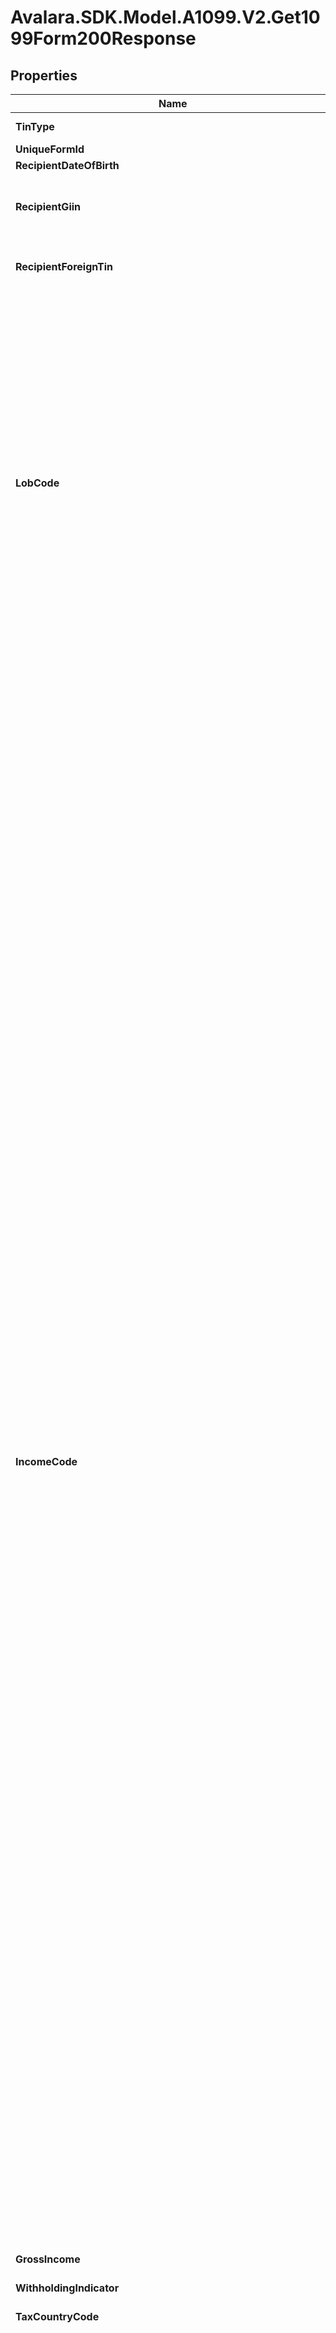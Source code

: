 # Avalara.SDK.Model.A1099.V2.Get1099Form200Response

## Properties

Name | Type | Description | Notes
------------ | ------------- | ------------- | -------------
**TinType** | **string** | Type of TIN (Tax ID Number) | [optional] 
**UniqueFormId** | **string** | Unique form identifier | 
**RecipientDateOfBirth** | **DateTime?** | Recipient&#39;s date of birth | [optional] 
**RecipientGiin** | **string** | Recipient&#39;s Global Intermediary Identification Number (GIIN). A valid GIIN looks like &#39;XXXXXX.XXXXX.XX.XXX&#39;. | [optional] 
**RecipientForeignTin** | **string** | Recipient&#39;s foreign TIN. Required if email is specified, must fill either this or Chap3StatusCode. | [optional] 
**LobCode** | **string** | Limitation on Benefits (LOB) code for tax treaty purposes.  Available values:  - 01: Individual (Deprecated - valid only for tax years prior to 2019)  - 02: Government - contracting state/political subdivision/local authority  - 03: Tax exempt pension trust/Pension fund  - 04: Tax exempt/Charitable organization  - 05: Publicly-traded corporation  - 06: Subsidiary of publicly-traded corporation  - 07: Company that meets the ownership and base erosion test  - 08: Company that meets the derivative benefits test  - 09: Company with an item of income that meets the active trade or business test  - 10: Discretionary determination  - 11: Other  - 12: No LOB article in treaty | [optional] 
**IncomeCode** | **string** | Income code.  Available values:    Interest:  - 01: Interest paid by US obligors - general  - 02: Interest paid on real property mortgages  - 03: Interest paid to controlling foreign corporations  - 04: Interest paid by foreign corporations  - 05: Interest on tax-free covenant bonds  - 22: Interest paid on deposit with a foreign branch of a domestic corporation or partnership  - 29: Deposit interest  - 30: Original issue discount (OID)  - 31: Short-term OID  - 33: Substitute payment - interest  - 51: Interest paid on certain actively traded or publicly offered securities(1)  - 54: Substitute payments - interest from certain actively traded or publicly offered securities(1)    Dividend:  - 06: Dividends paid by U.S. corporations - general  - 07: Dividends qualifying for direct dividend rate  - 08: Dividends paid by foreign corporations  - 34: Substitute payment - dividends  - 40: Other dividend equivalents under IRC section 871(m) (formerly 871(l))  - 52: Dividends paid on certain actively traded or publicly offered securities(1)  - 53: Substitute payments - dividends from certain actively traded or publicly offered securities(1)  - 56: Dividend equivalents under IRC section 871(m) as a result of applying the combined transaction rules    Other:  - 09: Capital gains  - 10: Industrial royalties  - 11: Motion picture or television copyright royalties  - 12: Other royalties (for example, copyright, software, broadcasting, endorsement payments)  - 13: Royalties paid on certain publicly offered securities(1)  - 14: Real property income and natural resources royalties  - 15: Pensions, annuities, alimony, and/or insurance premiums  - 16: Scholarship or fellowship grants  - 17: Compensation for independent personal services(2)  - 18: Compensation for dependent personal services(2)  - 19: Compensation for teaching(2)  - 20: Compensation during studying and training(2)  - 23: Other income  - 24: Qualified investment entity (QIE) distributions of capital gains  - 25: Trust distributions subject to IRC section 1445  - 26: Unsevered growing crops and timber distributions by a trust subject to IRC section 1445  - 27: Publicly traded partnership distributions subject to IRC section 1446  - 28: Gambling winnings(3)  - 32: Notional principal contract income(4)  - 35: Substitute payment - other  - 36: Capital gains distributions  - 37: Return of capital  - 38: Eligible deferred compensation items subject to IRC section 877A(d)(1)  - 39: Distributions from a nongrantor trust subject to IRC section 877A(f)(1)  - 41: Guarantee of indebtedness  - 42: Earnings as an artist or athlete - no central withholding agreement(5)  - 43: Earnings as an artist or athlete - central withholding agreement(5)  - 44: Specified Federal procurement payments  - 50: Income previously reported under escrow procedure(6)  - 55: Taxable death benefits on life insurance contracts  - 57: Amount realized under IRC section 1446(f)  - 58: Publicly traded partnership distributions-undetermined | 
**GrossIncome** | **double?** | Gross income | 
**WithholdingIndicator** | **string** | Withholding indicator  Available values:  - 3: Chapter 3  - 4: Chapter 4 | 
**TaxCountryCode** | **string** | Country code | 
**ExemptionCodeChap3** | **string** | Exemption code (Chapter 3). Required if WithholdingIndicator is 3 (Chapter 3). Required when using TaxRateChap3.  Available values:  - Empty: Tax rate is due to backup withholding  - 00: Not exempt  - 01: Effectively connected income  - 02: Exempt under IRC (other than portfolio interest)  - 03: Income is not from US sources  - 04: Exempt under tax treaty  - 05: Portfolio interest exempt under IRC  - 06: QI that assumes primary withholding responsibility  - 07: WFP or WFT  - 08: U.S. branch treated as U.S. Person  - 09: Territory FI treated as U.S. Person  - 10: QI represents that income is exempt  - 11: QSL that assumes primary withholding responsibility  - 12: Payee subjected to chapter 4 withholding  - 22: QDD that assumes primary withholding responsibility  - 23: Exempt under section 897(l)  - 24: Exempt under section 892 | [optional] 
**ExemptionCodeChap4** | **string** | Exemption code (Chapter 4). Required if WithholdingIndicator is 4 (Chapter 4).  Available values:  - 00: Not exempt  - 13: Grandfathered payment  - 14: Effectively connected income  - 15: Payee not subject to chapter 4 withholding  - 16: Excluded nonfinancial payment  - 17: Foreign Entity that assumes primary withholding responsibility  - 18: U.S. Payees - of participating FFI or registered deemed - compliant FFI  - 19: Exempt from withholding under IGA(6)  - 20: Dormant account(7)  - 21: Other - payment not subject to chapter 4 withholding | [optional] 
**TaxRateChap3** | **string** | Tax rate (Chapter 3) - Required if WithholdingIndicator is 3 (Chapter 3).  Available values:  - 00.00: 0.00%  - 02.00: 2.00%  - 04.00: 4.00%  - 04.90: 4.90%  - 04.95: 4.95%  - 05.00: 5.00%  - 07.00: 7.00%  - 08.00: 8.00%  - 10.00: 10.00%  - 12.00: 12.00%  - 12.50: 12.50%  - 14.00: 14.00%  - 15.00: 15.00%  - 17.50: 17.50%  - 20.00: 20.00%  - 21.00: 21.00%  - 24.00: 24.00%  - 25.00: 25.00%  - 27.50: 27.50%  - 28.00: 28.00%  - 30.00: 30.00%  - 37.00: 37.00% | [optional] 
**WithholdingAllowance** | **double?** | Withholding allowance | [optional] 
**FederalTaxWithheld** | **double?** | Federal tax withheld | [optional] 
**TaxNotDepositedIndicator** | **bool?** | Tax not deposited indicator | [optional] 
**AcademicIndicator** | **bool?** | Academic indicator | [optional] 
**TaxWithheldOtherAgents** | **double?** | Tax withheld by other agents | [optional] 
**AmountRepaid** | **double?** | Amount repaid to recipient | [optional] 
**TaxPaidAgent** | **double?** | Tax paid by withholding agent | [optional] 
**Chap3StatusCode** | **string** | Chapter 3 status code - Required if WithholdingIndicator is 3 (Chapter 3)  Available values:  - 01: U.S. Withholding Agent - FI (Deprecated - valid only for tax years prior to 2020)  - 02: U.S. Withholding Agent - Other (Deprecated - valid only for tax years prior to 2020)  - 03: Territory FI - treated as U.S. Person  - 04: Territory FI - not treated as U.S. Person  - 05: U.S. branch - treated as U.S. Person  - 06: U.S. branch - not treated as U.S. Person  - 07: U.S. branch - ECI presumption applied  - 08: Partnership other than Withholding Foreign Partnership  - 09: Withholding Foreign Partnership  - 10: Trust other than Withholding Foreign Trust  - 11: Withholding Foreign Trust  - 12: Qualified Intermediary  - 13: Qualified Securities Lender - Qualified Intermediary  - 14: Qualified Securities Lender - Other  - 15: Corporation  - 16: Individual  - 17: Estate  - 18: Private Foundation  - 19: Government or International Organization  - 20: Tax Exempt Organization (Section 501(c) entities)  - 21: Unknown Recipient  - 22: Artist or Athlete  - 23: Pension  - 24: Foreign Central Bank of Issue  - 25: Nonqualified Intermediary  - 26: Hybrid entity making Treaty Claim  - 27: Withholding Rate Pool - General  - 28: Withholding Rate Pool - Exempt Organization  - 29: PAI Withholding Rate Pool - General  - 30: PAI Withholding Rate Pool - Exempt Organization  - 31: Agency Withholding Rate Pool - General  - 32: Agency Withholding Rate Pool - Exempt Organization  - 34: U.S. Withholding Agent-Foreign branch of FI (Deprecated - valid only for tax years prior to 2020)  - 35: Qualified Derivatives Dealer  - 36: Foreign Government - Integral Part  - 37: Foreign Government - Controlled Entity  - 38: Publicly Traded Partnership  - 39: Disclosing Qualified Intermediary | [optional] 
**Chap4StatusCode** | **string** | Chapter 4 status code. Required if WithholdingIndicator is 4 (Chapter 4). Required if email is specified, must fill either this or RecipientForeignTin.  Available values:  - 01: U.S. Withholding Agent - FI  - 02: U.S. Withholding Agent - Other  - 03: Territory FI - not treated as U.S. Person  - 04: Territory FI - treated as U.S. Person  - 05: Participating FFI - Other  - 06: Participating FFI - Reporting Model 2 FFI  - 07: Registered Deemed - Compliant FFI-Reporting Model 1 FFI  - 08: Registered Deemed - Compliant FFI-Sponsored Entity  - 09: Registered Deemed - Compliant FFI-Other  - 10: Certified Deemed - Compliant FFI-Other  - 11: Certified Deemed - Compliant FFI-FFI with Low Value Accounts  - 12: Certified Deemed - Compliant FFI-Non-Registering Local Bank  - 13: Certified Deemed - Compliant FFI-Sponsored Entity  - 14: Certified Deemed - Compliant FFI-Investment Advisor or Investment Manager  - 15: Nonparticipating FFI  - 16: Owner-Documented FFI  - 17: U.S. Branch - treated as U.S. person  - 18: U.S. Branch - not treated as U.S. person (reporting under section 1471)  - 19: Passive NFFE identifying Substantial U.S. Owners  - 20: Passive NFFE with no Substantial U.S. Owners  - 21: Publicly Traded NFFE or Affiliate of Publicly Traded NFFE  - 22: Active NFFE  - 23: Individual  - 24: Section 501(c) Entities  - 25: Excepted Territory NFFE  - 26: Excepted NFFE - Other  - 27: Exempt Beneficial Owner  - 28: Entity Wholly Owned by Exempt Beneficial Owners  - 29: Unknown Recipient  - 30: Recalcitrant Account Holder  - 31: Nonreporting IGA FFI  - 32: Direct reporting NFFE  - 33: U.S. reportable account  - 34: Non-consenting U.S. account  - 35: Sponsored direct reporting NFFE  - 36: Excepted Inter-affiliate FFI  - 37: Undocumented Preexisting Obligation  - 38: U.S. Branch - ECI presumption applied  - 39: Account Holder of Excluded Financial Account  - 40: Passive NFFE reported by FFI  - 41: NFFE subject to 1472 withholding  - 42: Recalcitrant Pool - No U.S. Indicia  - 43: Recalcitrant Pool - U.S. Indicia  - 44: Recalcitrant Pool - Dormant Account  - 45: Recalcitrant Pool - U.S. Persons  - 46: Recalcitrant Pool - Passive NFFEs  - 47: Nonparticipating FFI Pool  - 48: U.S. Payees Pool  - 49: QI - Recalcitrant Pool-General  - 50: U.S. Withholding Agent-Foreign branch of FI | [optional] 
**PrimaryWithholdingAgent** | [**PrimaryWithholdingAgent**](PrimaryWithholdingAgent.md) | Primary withholding agent information | [optional] 
**IntermediaryOrFlowThrough** | [**IntermediaryOrFlowThrough**](IntermediaryOrFlowThrough.md) | Intermediary or flow-through entity information | [optional] 
**Type** | **string** | Form type | 
**Id** | **string** | Form ID. Unique identifier set when the record is created. | [optional] [readonly] 
**IssuerId** | **string** | Issuer ID - only required when creating forms | [optional] 
**IssuerReferenceId** | **string** | Issuer Reference ID - only required when creating forms | [optional] 
**IssuerTin** | **string** | Issuer TIN - readonly | [optional] 
**TaxYear** | **int?** | Tax Year - only required when creating forms | [optional] 
**ReferenceId** | **string** | Internal reference ID. Never shown to any agency or recipient. | [optional] 
**Tin** | **string** | Recipient&#39;s Federal Tax Identification Number (TIN). | [optional] 
**RecipientName** | **string** | Recipient name | 
**RecipientSecondName** | **string** | Recipient second name | [optional] 
**Address** | **string** | Address. | 
**Address2** | **string** | Address line 2. | [optional] 
**City** | **string** | City. | 
**State** | **string** | Two-letter US state or Canadian province code (required for US/CA addresses). | [optional] 
**Zip** | **string** | ZIP/postal code. | [optional] 
**Email** | **string** | Recipient&#39;s Contact email address. | [optional] 
**AccountNumber** | **string** | Account number | [optional] 
**OfficeCode** | **string** | Office code | [optional] 
**NonUsProvince** | **string** | Province or region for non-US/CA addresses. | [optional] 
**CountryCode** | **string** | Two-letter IRS country code (e.g., &#39;US&#39;, &#39;CA&#39;), as defined at https://www.irs.gov/e-file-providers/country-codes. | 
**FederalEfileDate** | **DateTime?** | Date when federal e-filing should be scheduled for this form | [optional] 
**PostalMail** | **bool?** | Boolean indicating that postal mailing to the recipient should be scheduled for this form | [optional] 
**StateEfileDate** | **DateTime?** | Date when state e-filing should be scheduled for this form | [optional] 
**RecipientEdeliveryDate** | **DateTime?** | Date when recipient e-delivery should be scheduled for this form | [optional] 
**TinMatch** | **bool?** | Boolean indicating that TIN Matching should be scheduled for this form | [optional] 
**NoTin** | **bool?** | No TIN indicator | [optional] 
**AddressVerification** | **bool?** | Boolean indicating that address verification should be scheduled for this form | [optional] 
**StateAndLocalWithholding** | [**StateAndLocalWithholding**](StateAndLocalWithholding.md) | State and local withholding information | [optional] 
**SecondTinNotice** | **bool** | Second TIN notice | [optional] 
**FederalEfileStatus** | [**Form1099StatusDetail**](Form1099StatusDetail.md) | Federal e-file status | [optional] [readonly] 
**StateEfileStatus** | [**List&lt;StateEfileStatusDetail&gt;**](StateEfileStatusDetail.md) | State e-file status | [optional] [readonly] 
**PostalMailStatus** | [**Form1099StatusDetail**](Form1099StatusDetail.md) | Postal mail to recipient status | [optional] [readonly] 
**TinMatchStatus** | [**Form1099StatusDetail**](Form1099StatusDetail.md) | TIN Match status | [optional] [readonly] 
**AddressVerificationStatus** | [**Form1099StatusDetail**](Form1099StatusDetail.md) | Address verification status | [optional] [readonly] 
**EDeliveryStatus** | [**Form1099StatusDetail**](Form1099StatusDetail.md) | EDelivery status | [optional] [readonly] 
**ValidationErrors** | [**List&lt;ValidationError&gt;**](ValidationError.md) | Validation errors | [optional] [readonly] 
**CreatedAt** | **DateTime** | Date time when the record was created. | [optional] [readonly] 
**UpdatedAt** | **DateTime** | Date time when the record was last updated. | [optional] [readonly] 
**EmployeeFirstName** | **string** | Employee&#39;s first name | 
**EmployeeMiddleName** | **string** | Employee&#39;s middle name | [optional] 
**EmployeeLastName** | **string** | Employee&#39;s last name | 
**EmployeeNameSuffix** | **string** | Employee&#39;s name suffix | [optional] 
**EmployeeDateOfBirth** | **DateTime?** | Employee&#39;s date of birth | [optional] 
**OriginOfHealthCoverageCode** | **string** | Origin of health coverage code  Available values:  - A: Small Business Health Options Program (SHOP)  - B: Employer-sponsored coverage  - C: Government-sponsored program  - D: Individual market insurance  - E: Multiemployer plan  - F: Other designated minimum essential coverage  - G: Employer-sponsored coverage that is an individual coverage HRA (valid for tax years 2020 and later) | 
**CoveredIndividuals** | [**List&lt;CoveredIndividual&gt;**](CoveredIndividual.md) | Covered individuals information | [optional] 
**PlanStartMonth** | **string** | Plan start month.  The calendar month during which the plan year begins of the health plan in which the employee is offered coverage (or would be offered coverage if the employee were eligible to participate in the plan).  Available values:  - 00: None  - 01: January  - 02: February  - 03: March  - 04: April  - 05: May  - 06: June  - 07: July  - 08: August  - 09: September  - 10: October  - 11: November  - 12: December | 
**EmployerProvidedSiCoverage** | **bool?** | Employer provided self-insured coverage | [optional] 
**OfferAndCoverages** | [**List&lt;OfferAndCoverage&gt;**](OfferAndCoverage.md) | Offer and coverage information | 
**TotalOrdinaryDividends** | **double?** | Total ordinary dividends | [optional] 
**QualifiedDividends** | **double?** | Qualified dividends | [optional] 
**TotalCapitalGainDistributions** | **double?** | Total capital gain distributions | [optional] 
**UnrecapturedSection1250Gain** | **double?** | Unrecaptured Section 1250 gain | [optional] 
**Section1202Gain** | **double?** | Section 1202 gain | [optional] 
**CollectiblesGain** | **double?** | Collectibles (28%) gain | [optional] 
**Section897OrdinaryDividends** | **double?** | Section 897 ordinary dividends | [optional] 
**Section897CapitalGain** | **double?** | Section 897 capital gain | [optional] 
**NondividendDistributions** | **double?** | Nondividend distributions | [optional] 
**FederalIncomeTaxWithheld** | **double?** | Federal income tax withheld | [optional] 
**Section199ADividends** | **double?** | Section 199A dividends | [optional] 
**InvestmentExpenses** | **double?** | Investment Expenses | [optional] 
**ForeignTaxPaid** | **double?** | Foreign tax paid | [optional] 
**ForeignCountryOrUSPossession** | **string** | Foreign country or U.S. possession | [optional] 
**CashLiquidationDistributions** | **double?** | Cash liquidation distributions | [optional] 
**NoncashLiquidationDistributions** | **double?** | Noncash liquidation distributions | [optional] 
**ExemptInterestDividends** | **double?** | Exempt-interest dividends | [optional] 
**SpecifiedPrivateActivityBondInterestDividends** | **double?** | Specified private activity bond interest dividends | [optional] 
**FatcaFilingRequirement** | **bool?** | FATCA filing requirement | [optional] 
**InterestIncome** | **double?** | Interest Income | [optional] 
**EarlyWithdrawalPenalty** | **double?** | Early Withdrawal Penalty | [optional] 
**UsSavingsBondsInterest** | **double?** | Interest on U.S. Savings Bonds and Treasury obligations | [optional] 
**ForeignCountry** | **string** | Foreign country or U.S. possession | [optional] 
**TaxExemptInterest** | **double?** | Tax-Exempt Interest | [optional] 
**SpecifiedPrivateActivityBondInterest** | **double?** | Specified Private activity | [optional] 
**MarketDiscount** | **double?** | Market Discount | [optional] 
**BondPremium** | **double?** | Bond Premium | [optional] 
**BondPremiumOnTreasuryObligations** | **double?** | Bond Premium on Treasury obligations | [optional] 
**BondPremiumOnTaxExemptBond** | **double?** | Bond Premium on tax exempt bond | [optional] 
**TaxExemptBondCusipNumber** | **string** | Tax exempt bond CUSIP no. | [optional] 
**FilerType** | **string** | Filer type (PSE or EPF) | [optional] 
**PaymentType** | **string** | Payment type (payment card or third party network) | [optional] 
**PaymentSettlementEntityNamePhoneNumber** | **string** | Payment settlement entity name and phone number | [optional] 
**GrossAmountPaymentCard** | **double?** | Gross amount of payment card/third party network transactions | [optional] 
**CardNotPresentTransactions** | **double?** | Card not present transactions | [optional] 
**MerchantCategoryCode** | **string** | Merchant category code | [optional] 
**PaymentTransactionNumber** | **double?** | Number of payment transactions | [optional] 
**January** | **double?** | January gross payments | [optional] 
**February** | **double?** | February gross payments | [optional] 
**March** | **double?** | March gross payments | [optional] 
**April** | **double?** | April gross payments | [optional] 
**May** | **double?** | May gross payments | [optional] 
**June** | **double?** | June gross payments | [optional] 
**July** | **double?** | July gross payments | [optional] 
**August** | **double?** | August gross payments | [optional] 
**September** | **double?** | September gross payments | [optional] 
**October** | **double?** | October gross payments | [optional] 
**November** | **double?** | November gross payments | [optional] 
**December** | **double?** | December gross payments | [optional] 
**Rents** | **double?** | Rents | [optional] 
**Royalties** | **double?** | Royalties | [optional] 
**OtherIncome** | **double?** | Other income | [optional] 
**FishingBoatProceeds** | **double?** | Fishing boat proceeds | [optional] 
**MedicalAndHealthCarePayments** | **double?** | Medical and health care payments | [optional] 
**DirectSalesIndicator** | **bool?** | Payer made direct sales totaling $5,000 or more of consumer products to recipient for resale | [optional] 
**SubstitutePayments** | **double?** | Substitute payments in lieu of dividends or interest | [optional] 
**CropInsuranceProceeds** | **double?** | Crop insurance proceeds | [optional] 
**GrossProceedsPaidToAttorney** | **double?** | Gross proceeds paid to an attorney | [optional] 
**FishPurchasedForResale** | **double?** | Fish purchased for resale | [optional] 
**Section409ADeferrals** | **double?** | Section 409A deferrals | [optional] 
**ExcessGoldenParachutePayments** | **double?** | (Legacy field) Excess golden parachute payments | [optional] 
**NonqualifiedDeferredCompensation** | **double?** | Nonqualified deferred compensation | [optional] 
**NonemployeeCompensation** | **double?** | Nonemployee compensation | 
**GrossDistribution** | **double?** | Gross distribution | [optional] 
**TaxableAmount** | **double?** | Taxable amount | [optional] 
**TaxableAmountNotDetermined** | **bool?** | Taxable amount not determined | [optional] 
**TotalDistributionDetermined** | **bool?** | Total distribution | [optional] 
**CapitalGain** | **double?** | Capital gain (included in Box 2a) | [optional] 
**EmployeeContributionsOrDesignatedRothOrInsurancePremiums** | **double?** | Employee contributions/Designated Roth contributions or insurance premiums | [optional] 
**NetUnrealizedAppreciationInEmployerSecurities** | **double?** | Net unrealized appreciation in employer&#39;s securities | [optional] 
**DistributionCode** | **string** | Distribution code | [optional] 
**SecondDistributionCode** | **string** | Second distribution code | [optional] 
**IraSepSimple** | **bool?** | IRA/SEP/SIMPLE | [optional] 
**TraditionalIraSepSimpleOrRothConversionAmount** | **double?** | Traditional IRA/SEP/SIMPLE or Roth conversion amount | [optional] 
**OtherAmount** | **double?** | Other amount | [optional] 
**OtherPercentage** | **string** | Other percentage | [optional] 
**TotalDistributionPercentage** | **string** | Total distribution percentage | [optional] 
**TotalEmployeeContributions** | **double?** | Total employee contributions | [optional] 
**AmountAllocableToIrrWithin5Years** | **double?** | Amount allocable to IRR within 5 years | [optional] 
**FirstYearOfDesignatedRothContribution** | **string** | First year of designated Roth contribution | [optional] 
**DateOfPayment** | **DateTime?** | Date of payment | [optional] 

[[Back to Model list]](../../../README.md#documentation-for-models) [[Back to API list]](../../../README.md#documentation-for-api-endpoints) [[Back to README]](../../../README.md)

